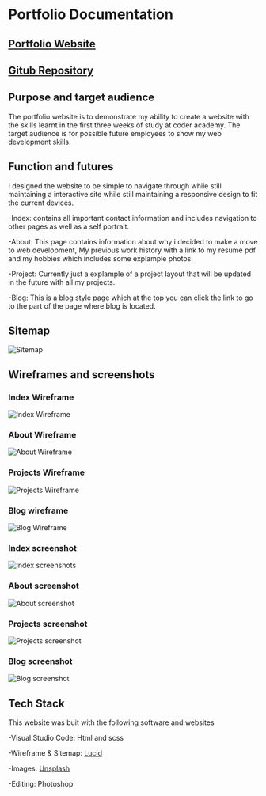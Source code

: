 # Portfolio Documentation



## [Portfolio Website](https://lukewood-portfolio-t1a2.netlify.app)

## [Gitub Repository](https://github.com/luk3w00d/Portfolio)




## Purpose and target audience

The portfolio website is to demonstrate my ability to create a website with the skills learnt in the first three weeks of study at coder academy. The target audience is for possible future employees to show my web development skills.



## Function and futures

I designed the website to be simple to navigate through while still maintaining a interactive site
while still maintaining a responsive design to fit the current devices.

-Index: contains all important contact information and includes navigation to other pages as well as a self portrait.

-About: This page contains information about why i decided to make a move to web development, My previous work history with a link to my resume pdf and my hobbies which includes some explample photos.

-Project: Currently just a explample of a project layout that will be updated in the future with all my projects.

-Blog: This is a blog style page which at the top you can click the link to go to the part of the page where blog is located.



## Sitemap


![Sitemap](Docs/Portfolio-sitemap.png)

## Wireframes and screenshots 


### Index Wireframe

![Index Wireframe](Docs/Index-wire.png)

### About Wireframe

![About Wireframe](Docs/About-wire.png)

### Projects Wireframe

![Projects Wireframe](Docs/Project-wire.png)

### Blog wireframe

![Blog Wireframe](Docs/Blog-wire.png)



### Index screenshot

![Index screenshots](Docs/Index-screen.png)

### About screenshot

![About screenshot](Docs/About-screen.png)

### Projects screenshot

![Projects screenshot](Docs/Projects-screen.png)

### Blog screenshot

![Blog screenshot](Docs/Blogs-screen.png)


## Tech Stack

This website was buit with the following software and websites

-Visual Studio Code: Html and scss

-Wireframe & Sitemap: [Lucid](https://www.lucidchart.com)

-Images: [Unsplash](https://www.unsplash.com)

-Editing: Photoshop


